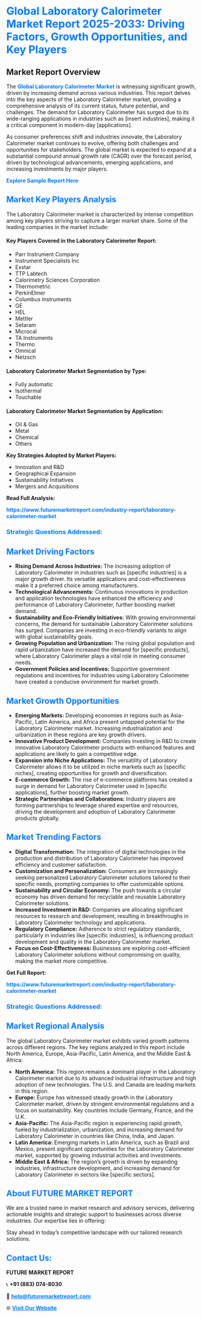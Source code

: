 <h1 style="color: #007BFF;">Global Laboratory Calorimeter Market Report 2025-2033: Driving Factors, Growth Opportunities, and Key Players</h1>

<section id="overview">
<h2>Market Report Overview</h2>
<p>The <a href="https://www.futuremarketreport.com/industry-report/laboratory-calorimeter-market" style="color: #007BFF; text-decoration: none;"><strong>Global Laboratory Calorimeter Market</strong></a> is witnessing significant growth, driven by increasing demand across various industries. This report delves into the key aspects of the Laboratory Calorimeter market, providing a comprehensive analysis of its current status, future potential, and challenges. The demand for Laboratory Calorimeter has surged due to its wide-ranging applications in industries such as [insert industries], making it a critical component in modern-day [applications].</p>
<p>As consumer preferences shift and industries innovate, the Laboratory Calorimeter market continues to evolve, offering both challenges and opportunities for stakeholders. The global market is expected to expand at a substantial compound annual growth rate (CAGR) over the forecast period, driven by technological advancements, emerging applications, and increasing investments by major players.</p>
</section>

<section id="overview">
<p><a href="https://www.futuremarketreport.com/request-sample/reportId=52926" style="color: #007BFF; text-decoration: none;"><strong>Explore Sample Report Here</strong></a></p>
</section>

<section id="key-players">
<h2 style="color: #007BFF;">Market Key Players Analysis</h2>
<p>The Laboratory Calorimeter market is characterized by intense competition among key players striving to capture a larger market share. Some of the leading companies in the market include:</p>
<h4>Key Players Covered in the Laboratory Calorimeter Report:</h4>
<ul><li>Parr Instrument Company</li><li>Instrument Specialists Inc</li><li>Exstar</li><li>TTP Labtech</li><li>Calorimetry Sciences Corporation</li><li>Thermometric</li><li>PerkinElmer</li><li>Columbus Instruments</li><li>GE</li><li>HEL</li><li>Mettler</li><li>Setaram</li><li>Microcal</li><li>TA Instruments</li><li>Thermo</li><li>Omnical</li><li>Netzsch</li></ul>
<h4>Laboratory Calorimeter Market Segmentation by Type:</h4>
<ul><li>Fully automatic</li><li>Isothermal</li><li>Touchable</li></ul>

<h4>Laboratory Calorimeter Market Segmentation by Application:</h4>
<ul><li>Oil &amp; Gas</li><li>Metal</li><li>Chemical</li><li>Others</li></ul>
<p><strong>Key Strategies Adopted by Market Players:</strong></p>
<ul>
<li>Innovation and R&D</li>
<li>Geographical Expansion</li>
<li>Sustainability Initiatives</li>
<li>Mergers and Acquisitions</li>
</ul>
</section>

<section>
<p><strong>Read Full Analysis: </strong></p><a href="https://www.futuremarketreport.com/industry-report/laboratory-calorimeter-market" style="color: #007BFF; text-decoration: none;"><strong>https://www.futuremarketreport.com/industry-report/laboratory-calorimeter-market</strong></a>
<h3 style="color: #007BFF;">Strategic Questions Addressed:</h3>
</section>

<section id="driving-factors">
<h2 style="color: #007BFF;">Market Driving Factors</h2>
<ul>
<li><strong>Rising Demand Across Industries:</strong> The increasing adoption of Laboratory Calorimeter in industries such as [specific industries] is a major growth driver. Its versatile applications and cost-effectiveness make it a preferred choice among manufacturers.</li>
<li><strong>Technological Advancements:</strong> Continuous innovations in production and application technologies have enhanced the efficiency and performance of Laboratory Calorimeter, further boosting market demand.</li>
<li><strong>Sustainability and Eco-Friendly Initiatives:</strong> With growing environmental concerns, the demand for sustainable Laboratory Calorimeter solutions has surged. Companies are investing in eco-friendly variants to align with global sustainability goals.</li>
<li><strong>Growing Population and Urbanization:</strong> The rising global population and rapid urbanization have increased the demand for [specific products], where Laboratory Calorimeter plays a vital role in meeting consumer needs.</li>
<li><strong>Government Policies and Incentives:</strong> Supportive government regulations and incentives for industries using Laboratory Calorimeter have created a conducive environment for market growth.</li>
</ul>
</section>

<section id="growth-opportunities">
<h2 style="color: #007BFF;">Market Growth Opportunities</h2>
<ul>
<li><strong>Emerging Markets:</strong> Developing economies in regions such as Asia-Pacific, Latin America, and Africa present untapped potential for the Laboratory Calorimeter market. Increasing industrialization and urbanization in these regions are key growth drivers.</li>
<li><strong>Innovative Product Development:</strong> Companies investing in R&D to create innovative Laboratory Calorimeter products with enhanced features and applications are likely to gain a competitive edge.</li>
<li><strong>Expansion into Niche Applications:</strong> The versatility of Laboratory Calorimeter allows it to be utilized in niche markets such as [specific niches], creating opportunities for growth and diversification.</li>
<li><strong>E-commerce Growth:</strong> The rise of e-commerce platforms has created a surge in demand for Laboratory Calorimeter used in [specific applications], further boosting market growth.</li>
<li><strong>Strategic Partnerships and Collaborations:</strong> Industry players are forming partnerships to leverage shared expertise and resources, driving the development and adoption of Laboratory Calorimeter products globally.</li>
</ul>
</section>

<section id="trending-factors">
<h2 style="color: #007BFF;">Market Trending Factors</h2>
<ul>
<li><strong>Digital Transformation:</strong> The integration of digital technologies in the production and distribution of Laboratory Calorimeter has improved efficiency and customer satisfaction.</li>
<li><strong>Customization and Personalization:</strong> Consumers are increasingly seeking personalized Laboratory Calorimeter solutions tailored to their specific needs, prompting companies to offer customizable options.</li>
<li><strong>Sustainability and Circular Economy:</strong> The push towards a circular economy has driven demand for recyclable and reusable Laboratory Calorimeter solutions.</li>
<li><strong>Increased Investment in R&D:</strong> Companies are allocating significant resources to research and development, resulting in breakthroughs in Laboratory Calorimeter technology and applications.</li>
<li><strong>Regulatory Compliance:</strong> Adherence to strict regulatory standards, particularly in industries like [specific industries], is influencing product development and quality in the Laboratory Calorimeter market.</li>
<li><strong>Focus on Cost-Effectiveness:</strong> Businesses are exploring cost-efficient Laboratory Calorimeter solutions without compromising on quality, making the market more competitive.</li>
</ul>
</section>

<section>
<p><strong>Get Full Report: </strong></p><a href="https://www.futuremarketreport.com/industry-report/laboratory-calorimeter-market" style="color: #007BFF; text-decoration: none;"><strong>https://www.futuremarketreport.com/industry-report/laboratory-calorimeter-market</strong></a>
<h3 style="color: #007BFF;">Strategic Questions Addressed:</h3>
</section>


<section id="regional-analysis">
<h2 style="color: #007BFF;">Market Regional Analysis</h2>
<p>The global Laboratory Calorimeter market exhibits varied growth patterns across different regions. The key regions analyzed in this report include North America, Europe, Asia-Pacific, Latin America, and the Middle East & Africa:</p>
<ul>
<li><strong>North America:</strong> This region remains a dominant player in the Laboratory Calorimeter market due to its advanced industrial infrastructure and high adoption of new technologies. The U.S. and Canada are leading markets in this region.</li>
<li><strong>Europe:</strong> Europe has witnessed steady growth in the Laboratory Calorimeter market, driven by stringent environmental regulations and a focus on sustainability. Key countries include Germany, France, and the U.K.</li>
<li><strong>Asia-Pacific:</strong> The Asia-Pacific region is experiencing rapid growth, fueled by industrialization, urbanization, and increasing demand for Laboratory Calorimeter in countries like China, India, and Japan.</li>
<li><strong>Latin America:</strong> Emerging markets in Latin America, such as Brazil and Mexico, present significant opportunities for the Laboratory Calorimeter market, supported by growing industrial activities and investments.</li>
<li><strong>Middle East & Africa:</strong> The region’s growth is driven by expanding industries, infrastructure development, and increasing demand for Laboratory Calorimeter in sectors like [specific sectors].</li>
</ul>
</section>

<footer>
<h2 style="color: #007BFF;">About FUTURE MARKET REPORT</h2>
<p>We are a trusted name in market research and advisory services, delivering actionable insights and strategic support to businesses across diverse industries. Our expertise lies in offering:</p>

<p>Stay ahead in today’s competitive landscape with our tailored research solutions.</p>

<h2 style="color: #007BFF;">Contact Us:</h2>
<p><strong>FUTURE MARKET REPORT</strong></p>
<p>📞 <strong>+91 (883) 074-8030</strong></p>
<p>📧 <strong><a href="mailto:help@futuremarketreport.com" style="color: #007BFF;">help@futuremarketreport.com</a></strong></p>
<p>🌐 <strong><a href="https://www.futuremarketreport.com/" style="color: #007BFF;">Visit Our Website</a></strong></p>
</footer>